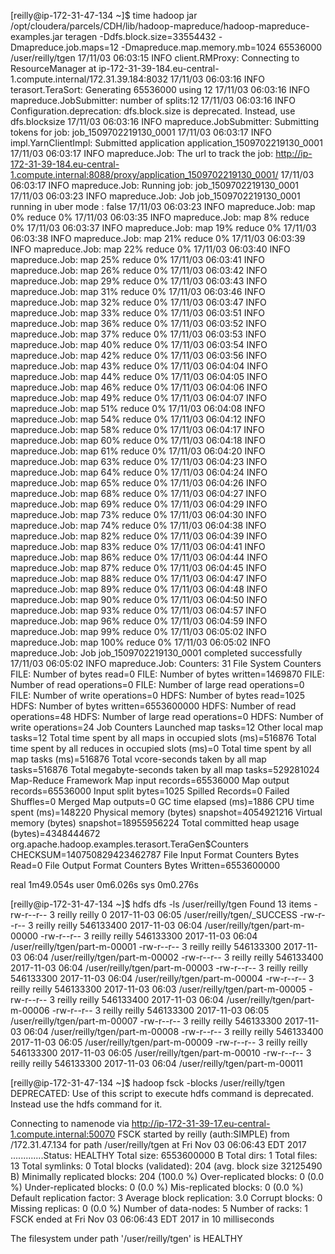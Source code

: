 [reilly@ip-172-31-47-134 ~]$ time hadoop jar /opt/cloudera/parcels/CDH/lib/hadoop-mapreduce/hadoop-mapreduce-examples.jar teragen -Ddfs.block.size=33554432 -Dmapreduce.job.maps=12 -Dmapreduce.map.memory.mb=1024 65536000 /user/reilly/tgen
17/11/03 06:03:15 INFO client.RMProxy: Connecting to ResourceManager at ip-172-31-39-184.eu-central-1.compute.internal/172.31.39.184:8032
17/11/03 06:03:16 INFO terasort.TeraSort: Generating 65536000 using 12
17/11/03 06:03:16 INFO mapreduce.JobSubmitter: number of splits:12
17/11/03 06:03:16 INFO Configuration.deprecation: dfs.block.size is deprecated. Instead, use dfs.blocksize
17/11/03 06:03:16 INFO mapreduce.JobSubmitter: Submitting tokens for job: job_1509702219130_0001
17/11/03 06:03:17 INFO impl.YarnClientImpl: Submitted application application_1509702219130_0001
17/11/03 06:03:17 INFO mapreduce.Job: The url to track the job: http://ip-172-31-39-184.eu-central-1.compute.internal:8088/proxy/application_1509702219130_0001/
17/11/03 06:03:17 INFO mapreduce.Job: Running job: job_1509702219130_0001
17/11/03 06:03:23 INFO mapreduce.Job: Job job_1509702219130_0001 running in uber mode : false
17/11/03 06:03:23 INFO mapreduce.Job:  map 0% reduce 0%
17/11/03 06:03:35 INFO mapreduce.Job:  map 8% reduce 0%
17/11/03 06:03:37 INFO mapreduce.Job:  map 19% reduce 0%
17/11/03 06:03:38 INFO mapreduce.Job:  map 21% reduce 0%
17/11/03 06:03:39 INFO mapreduce.Job:  map 22% reduce 0%
17/11/03 06:03:40 INFO mapreduce.Job:  map 25% reduce 0%
17/11/03 06:03:41 INFO mapreduce.Job:  map 26% reduce 0%
17/11/03 06:03:42 INFO mapreduce.Job:  map 29% reduce 0%
17/11/03 06:03:43 INFO mapreduce.Job:  map 31% reduce 0%
17/11/03 06:03:46 INFO mapreduce.Job:  map 32% reduce 0%
17/11/03 06:03:47 INFO mapreduce.Job:  map 33% reduce 0%
17/11/03 06:03:51 INFO mapreduce.Job:  map 36% reduce 0%
17/11/03 06:03:52 INFO mapreduce.Job:  map 37% reduce 0%
17/11/03 06:03:53 INFO mapreduce.Job:  map 40% reduce 0%
17/11/03 06:03:54 INFO mapreduce.Job:  map 42% reduce 0%
17/11/03 06:03:56 INFO mapreduce.Job:  map 43% reduce 0%
17/11/03 06:04:04 INFO mapreduce.Job:  map 44% reduce 0%
17/11/03 06:04:05 INFO mapreduce.Job:  map 46% reduce 0%
17/11/03 06:04:06 INFO mapreduce.Job:  map 49% reduce 0%
17/11/03 06:04:07 INFO mapreduce.Job:  map 51% reduce 0%
17/11/03 06:04:08 INFO mapreduce.Job:  map 54% reduce 0%
17/11/03 06:04:12 INFO mapreduce.Job:  map 58% reduce 0%
17/11/03 06:04:17 INFO mapreduce.Job:  map 60% reduce 0%
17/11/03 06:04:18 INFO mapreduce.Job:  map 61% reduce 0%
17/11/03 06:04:20 INFO mapreduce.Job:  map 63% reduce 0%
17/11/03 06:04:23 INFO mapreduce.Job:  map 64% reduce 0%
17/11/03 06:04:24 INFO mapreduce.Job:  map 65% reduce 0%
17/11/03 06:04:26 INFO mapreduce.Job:  map 68% reduce 0%
17/11/03 06:04:27 INFO mapreduce.Job:  map 69% reduce 0%
17/11/03 06:04:29 INFO mapreduce.Job:  map 73% reduce 0%
17/11/03 06:04:30 INFO mapreduce.Job:  map 74% reduce 0%
17/11/03 06:04:38 INFO mapreduce.Job:  map 82% reduce 0%
17/11/03 06:04:39 INFO mapreduce.Job:  map 83% reduce 0%
17/11/03 06:04:41 INFO mapreduce.Job:  map 86% reduce 0%
17/11/03 06:04:44 INFO mapreduce.Job:  map 87% reduce 0%
17/11/03 06:04:45 INFO mapreduce.Job:  map 88% reduce 0%
17/11/03 06:04:47 INFO mapreduce.Job:  map 89% reduce 0%
17/11/03 06:04:48 INFO mapreduce.Job:  map 90% reduce 0%
17/11/03 06:04:50 INFO mapreduce.Job:  map 93% reduce 0%
17/11/03 06:04:57 INFO mapreduce.Job:  map 96% reduce 0%
17/11/03 06:04:59 INFO mapreduce.Job:  map 99% reduce 0%
17/11/03 06:05:02 INFO mapreduce.Job:  map 100% reduce 0%
17/11/03 06:05:02 INFO mapreduce.Job: Job job_1509702219130_0001 completed successfully
17/11/03 06:05:02 INFO mapreduce.Job: Counters: 31
        File System Counters
                FILE: Number of bytes read=0
                FILE: Number of bytes written=1469870
                FILE: Number of read operations=0
                FILE: Number of large read operations=0
                FILE: Number of write operations=0
                HDFS: Number of bytes read=1025
                HDFS: Number of bytes written=6553600000
                HDFS: Number of read operations=48
                HDFS: Number of large read operations=0
                HDFS: Number of write operations=24
        Job Counters
                Launched map tasks=12
                Other local map tasks=12
                Total time spent by all maps in occupied slots (ms)=516876
                Total time spent by all reduces in occupied slots (ms)=0
                Total time spent by all map tasks (ms)=516876
                Total vcore-seconds taken by all map tasks=516876
                Total megabyte-seconds taken by all map tasks=529281024
        Map-Reduce Framework
                Map input records=65536000
                Map output records=65536000
                Input split bytes=1025
                Spilled Records=0
                Failed Shuffles=0
                Merged Map outputs=0
                GC time elapsed (ms)=1886
                CPU time spent (ms)=148220
                Physical memory (bytes) snapshot=4054921216
                Virtual memory (bytes) snapshot=18955956224
                Total committed heap usage (bytes)=4348444672
        org.apache.hadoop.examples.terasort.TeraGen$Counters
                CHECKSUM=140750829423462787
        File Input Format Counters
                Bytes Read=0
        File Output Format Counters
                Bytes Written=6553600000

real    1m49.054s
user    0m6.026s
sys     0m0.276s




[reilly@ip-172-31-47-134 ~]$ hdfs dfs -ls /user/reilly/tgen
Found 13 items
-rw-r--r--   3 reilly reilly          0 2017-11-03 06:05 /user/reilly/tgen/_SUCCESS
-rw-r--r--   3 reilly reilly  546133400 2017-11-03 06:04 /user/reilly/tgen/part-m-00000
-rw-r--r--   3 reilly reilly  546133300 2017-11-03 06:04 /user/reilly/tgen/part-m-00001
-rw-r--r--   3 reilly reilly  546133300 2017-11-03 06:04 /user/reilly/tgen/part-m-00002
-rw-r--r--   3 reilly reilly  546133400 2017-11-03 06:04 /user/reilly/tgen/part-m-00003
-rw-r--r--   3 reilly reilly  546133300 2017-11-03 06:04 /user/reilly/tgen/part-m-00004
-rw-r--r--   3 reilly reilly  546133300 2017-11-03 06:03 /user/reilly/tgen/part-m-00005
-rw-r--r--   3 reilly reilly  546133400 2017-11-03 06:04 /user/reilly/tgen/part-m-00006
-rw-r--r--   3 reilly reilly  546133300 2017-11-03 06:05 /user/reilly/tgen/part-m-00007
-rw-r--r--   3 reilly reilly  546133300 2017-11-03 06:04 /user/reilly/tgen/part-m-00008
-rw-r--r--   3 reilly reilly  546133400 2017-11-03 06:05 /user/reilly/tgen/part-m-00009
-rw-r--r--   3 reilly reilly  546133300 2017-11-03 06:05 /user/reilly/tgen/part-m-00010
-rw-r--r--   3 reilly reilly  546133300 2017-11-03 06:04 /user/reilly/tgen/part-m-00011



[reilly@ip-172-31-47-134 ~]$ hadoop fsck -blocks /user/reilly/tgen
DEPRECATED: Use of this script to execute hdfs command is deprecated.
Instead use the hdfs command for it.

Connecting to namenode via http://ip-172-31-39-17.eu-central-1.compute.internal:50070
FSCK started by reilly (auth:SIMPLE) from /172.31.47.134 for path /user/reilly/tgen at Fri Nov 03 06:06:43 EDT 2017
.............Status: HEALTHY
 Total size:    6553600000 B
 Total dirs:    1
 Total files:   13
 Total symlinks:                0
 Total blocks (validated):      204 (avg. block size 32125490 B)
 Minimally replicated blocks:   204 (100.0 %)
 Over-replicated blocks:        0 (0.0 %)
 Under-replicated blocks:       0 (0.0 %)
 Mis-replicated blocks:         0 (0.0 %)
 Default replication factor:    3
 Average block replication:     3.0
 Corrupt blocks:                0
 Missing replicas:              0 (0.0 %)
 Number of data-nodes:          5
 Number of racks:               1
FSCK ended at Fri Nov 03 06:06:43 EDT 2017 in 10 milliseconds


The filesystem under path '/user/reilly/tgen' is HEALTHY
